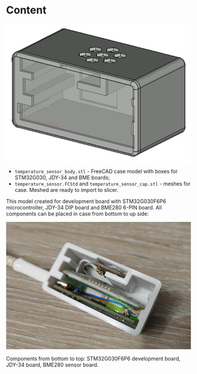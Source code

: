 # Content

![Case model](../images/model.png "Case model")

* `temperature_sensor_body.stl` - FreeCAD case model with boxes for STM32G030, JDY-34 and BME boards;
* `temperature_sensor.FCStd` and `temperature_sensor_cap.stl` - meshes for case. Meshed are ready to import to slicer.

This model created for development board with STM32G030F6P6 microcontroller, JDY-34 DIP board and BME280 6-PIN board.
All components can be placed in case from bottom to up side:

![Assembly example](../images/assembly.jpg "Wiring example")

Components from bottom to top: STM32G030F6P6 development board, JDY-34 board, BME280 sensor board.
